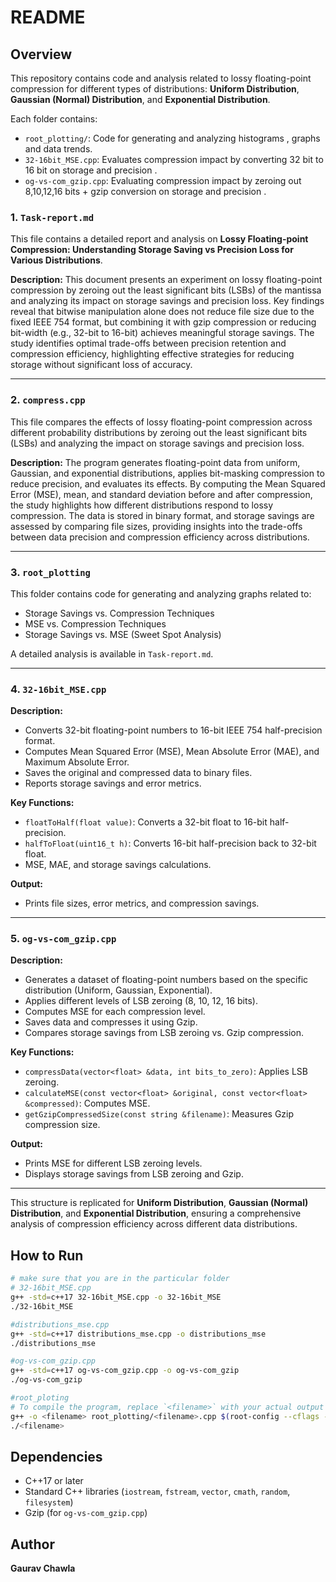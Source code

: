 # README

## Overview

This repository contains code and analysis related to lossy floating-point compression for different types of distributions: **Uniform Distribution**, **Gaussian (Normal) Distribution**, and **Exponential Distribution**.

Each folder contains:
- `root_plotting/`: Code for generating and analyzing histograms , graphs and data trends.
- `32-16bit_MSE.cpp`: Evaluates compression impact by converting 32 bit to 16 bit on storage and precision .
- `og-vs-com_gzip.cpp`: Evaluating compression impact by zeroing out 8,10,12,16 bits + gzip conversion on storage and precision .

### 1. `Task-report.md`

This file contains a detailed report and analysis on **Lossy Floating-point Compression: Understanding Storage Saving vs Precision Loss for Various Distributions**.

**Description:**
This document presents an experiment on lossy floating-point compression by zeroing out the least significant bits (LSBs) of the mantissa and analyzing its impact on storage savings and precision loss. Key findings reveal that bitwise manipulation alone does not reduce file size due to the fixed IEEE 754 format, but combining it with gzip compression or reducing bit-width (e.g., 32-bit to 16-bit) achieves meaningful storage savings. The study identifies optimal trade-offs between precision retention and compression efficiency, highlighting effective strategies for reducing storage without significant loss of accuracy.

---

### 2. `compress.cpp`

This file compares the effects of lossy floating-point compression across different probability distributions by zeroing out the least significant bits (LSBs) and analyzing the impact on storage savings and precision loss.

**Description:**
The program generates floating-point data from uniform, Gaussian, and exponential distributions, applies bit-masking compression to reduce precision, and evaluates its effects. By computing the Mean Squared Error (MSE), mean, and standard deviation before and after compression, the study highlights how different distributions respond to lossy compression. The data is stored in binary format, and storage savings are assessed by comparing file sizes, providing insights into the trade-offs between data precision and compression efficiency across distributions.

---

### 3. `root_plotting`

This folder contains code for generating and analyzing graphs related to:
- Storage Savings vs. Compression Techniques
- MSE vs. Compression Techniques
- Storage Savings vs. MSE (Sweet Spot Analysis)

A detailed analysis is available in `Task-report.md`.

---

### 4. `32-16bit_MSE.cpp`

**Description:**
- Converts 32-bit floating-point numbers to 16-bit IEEE 754 half-precision format.
- Computes Mean Squared Error (MSE), Mean Absolute Error (MAE), and Maximum Absolute Error.
- Saves the original and compressed data to binary files.
- Reports storage savings and error metrics.

**Key Functions:**
- `floatToHalf(float value)`: Converts a 32-bit float to 16-bit half-precision.
- `halfToFloat(uint16_t h)`: Converts 16-bit half-precision back to 32-bit float.
- MSE, MAE, and storage savings calculations.

**Output:**
- Prints file sizes, error metrics, and compression savings.

---

### 5. `og-vs-com_gzip.cpp`

**Description:**
- Generates a dataset of floating-point numbers based on the specific distribution (Uniform, Gaussian, Exponential).
- Applies different levels of LSB zeroing (8, 10, 12, 16 bits).
- Computes MSE for each compression level.
- Saves data and compresses it using Gzip.
- Compares storage savings from LSB zeroing vs. Gzip compression.

**Key Functions:**
- `compressData(vector<float> &data, int bits_to_zero)`: Applies LSB zeroing.
- `calculateMSE(const vector<float> &original, const vector<float> &compressed)`: Computes MSE.
- `getGzipCompressedSize(const string &filename)`: Measures Gzip compression size.

**Output:**
- Prints MSE for different LSB zeroing levels.
- Displays storage savings from LSB zeroing and Gzip.

---

This structure is replicated for **Uniform Distribution**, **Gaussian (Normal) Distribution**, and **Exponential Distribution**, ensuring a comprehensive analysis of compression efficiency across different data distributions.

## How to Run

```sh
# make sure that you are in the particular folder
# 32-16bit_MSE.cpp
g++ -std=c++17 32-16bit_MSE.cpp -o 32-16bit_MSE
./32-16bit_MSE

#distributions_mse.cpp
g++ -std=c++17 distributions_mse.cpp -o distributions_mse
./distributions_mse

#og-vs-com_gzip.cpp
g++ -std=c++17 og-vs-com_gzip.cpp -o og-vs-com_gzip
./og-vs-com_gzip

#root_ploting 
# To compile the program, replace `<filename>` with your actual output filename:
g++ -o <filename> root_plotting/<filename>.cpp $(root-config --cflags --glibs)
./<filename>

```

## Dependencies

- C++17 or later
- Standard C++ libraries (`iostream`, `fstream`, `vector`, `cmath`, `random`, `filesystem`)
- Gzip (for `og-vs-com_gzip.cpp`)

## Author

**Gaurav Chawla**

